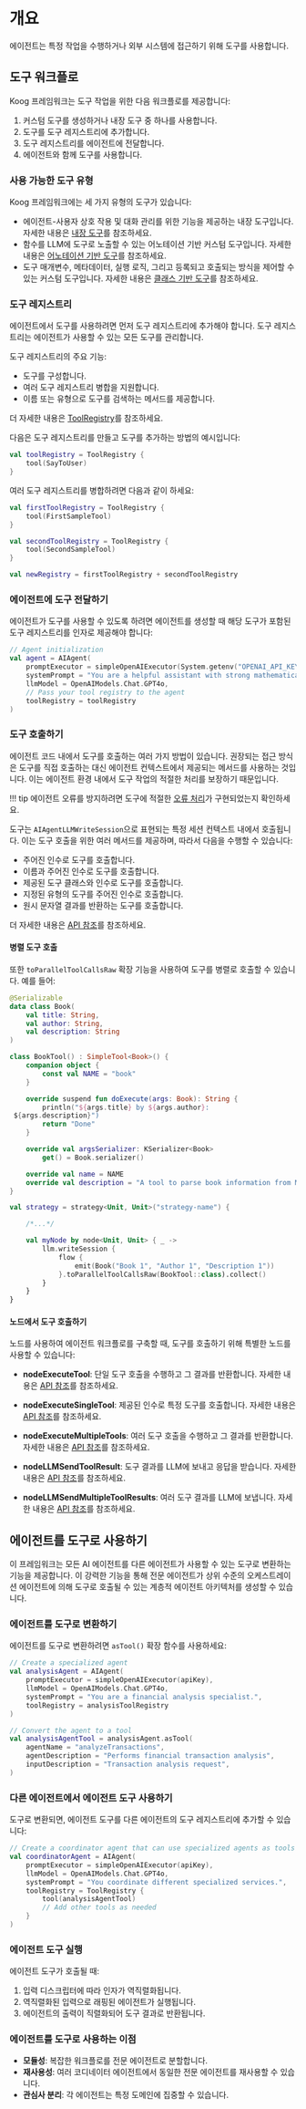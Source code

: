 # 개요

에이전트는 특정 작업을 수행하거나 외부 시스템에 접근하기 위해 도구를 사용합니다.

## 도구 워크플로

Koog 프레임워크는 도구 작업을 위한 다음 워크플로를 제공합니다:

1.  커스텀 도구를 생성하거나 내장 도구 중 하나를 사용합니다.
2.  도구를 도구 레지스트리에 추가합니다.
3.  도구 레지스트리를 에이전트에 전달합니다.
4.  에이전트와 함께 도구를 사용합니다.

### 사용 가능한 도구 유형

Koog 프레임워크에는 세 가지 유형의 도구가 있습니다:

-   에이전트-사용자 상호 작용 및 대화 관리를 위한 기능을 제공하는 내장 도구입니다. 자세한 내용은 [내장 도구](built-in-tools.md)를 참조하세요.
-   함수를 LLM에 도구로 노출할 수 있는 어노테이션 기반 커스텀 도구입니다. 자세한 내용은 [어노테이션 기반 도구](annotation-based-tools.md)를 참조하세요.
-   도구 매개변수, 메타데이터, 실행 로직, 그리고 등록되고 호출되는 방식을 제어할 수 있는 커스텀 도구입니다. 자세한 내용은 [클래스 기반 도구](class-based-tools.md)를 참조하세요.

### 도구 레지스트리

에이전트에서 도구를 사용하려면 먼저 도구 레지스트리에 추가해야 합니다.
도구 레지스트리는 에이전트가 사용할 수 있는 모든 도구를 관리합니다.

도구 레지스트리의 주요 기능:

-   도구를 구성합니다.
-   여러 도구 레지스트리 병합을 지원합니다.
-   이름 또는 유형으로 도구를 검색하는 메서드를 제공합니다.

더 자세한 내용은 [ToolRegistry](https://api.koog.ai/agents/agents-tools/ai.koog.agents.core.tools/-tool-registry/index.html)를 참조하세요.

다음은 도구 레지스트리를 만들고 도구를 추가하는 방법의 예시입니다:

<!--- INCLUDE
import ai.koog.agents.core.tools.ToolRegistry
import ai.koog.agents.ext.tool.SayToUser
-->
```kotlin
val toolRegistry = ToolRegistry {
    tool(SayToUser)
}
```
<!--- KNIT example-tools-overview-01.kt -->

여러 도구 레지스트리를 병합하려면 다음과 같이 하세요:

<!--- INCLUDE
import ai.koog.agents.core.tools.ToolRegistry
import ai.koog.agents.ext.tool.AskUser
import ai.koog.agents.ext.tool.SayToUser

typealias FirstSampleTool = AskUser
typealias SecondSampleTool = SayToUser
-->
```kotlin
val firstToolRegistry = ToolRegistry {
    tool(FirstSampleTool)
}

val secondToolRegistry = ToolRegistry {
    tool(SecondSampleTool)
}

val newRegistry = firstToolRegistry + secondToolRegistry
```
<!--- KNIT example-tools-overview-02.kt -->

### 에이전트에 도구 전달하기

에이전트가 도구를 사용할 수 있도록 하려면 에이전트를 생성할 때 해당 도구가 포함된 도구 레지스트리를 인자로 제공해야 합니다:

<!--- INCLUDE
import ai.koog.agents.core.agent.AIAgent
import ai.koog.agents.example.exampleToolsOverview01.toolRegistry
import ai.koog.prompt.executor.clients.openai.OpenAIModels
import ai.koog.prompt.executor.llms.all.simpleOpenAIExecutor
-->
```kotlin
// Agent initialization
val agent = AIAgent(
    promptExecutor = simpleOpenAIExecutor(System.getenv("OPENAI_API_KEY")),
    systemPrompt = "You are a helpful assistant with strong mathematical skills.",
    llmModel = OpenAIModels.Chat.GPT4o,
    // Pass your tool registry to the agent
    toolRegistry = toolRegistry
)
```
<!--- KNIT example-tools-overview-03.kt -->

### 도구 호출하기

에이전트 코드 내에서 도구를 호출하는 여러 가지 방법이 있습니다. 권장되는 접근 방식은 도구를 직접 호출하는 대신 에이전트 컨텍스트에서 제공되는 메서드를 사용하는 것입니다. 이는 에이전트 환경 내에서 도구 작업의 적절한 처리를 보장하기 때문입니다.

!!! tip
    에이전트 오류를 방지하려면 도구에 적절한 [오류 처리](agent-events.md)가 구현되었는지 확인하세요.

도구는 `AIAgentLLMWriteSession`으로 표현되는 특정 세션 컨텍스트 내에서 호출됩니다.
이는 도구 호출을 위한 여러 메서드를 제공하며, 따라서 다음을 수행할 수 있습니다:

-   주어진 인수로 도구를 호출합니다.
-   이름과 주어진 인수로 도구를 호출합니다.
-   제공된 도구 클래스와 인수로 도구를 호출합니다.
-   지정된 유형의 도구를 주어진 인수로 호출합니다.
-   원시 문자열 결과를 반환하는 도구를 호출합니다.

더 자세한 내용은 [API 참조](https://api.koog.ai/agents/agents-core/ai.koog.agents.core.agent.session/-a-i-agent-l-l-m-write-session/index.html)를 참조하세요.

#### 병렬 도구 호출

또한 `toParallelToolCallsRaw` 확장 기능을 사용하여 도구를 병렬로 호출할 수 있습니다. 예를 들어:

<!--- INCLUDE
import ai.koog.agents.core.dsl.builder.strategy
import ai.koog.agents.core.tools.SimpleTool
import ai.koog.agents.core.tools.ToolArgs
import ai.koog.agents.core.tools.ToolDescriptor
import kotlinx.coroutines.flow.collect
import kotlinx.coroutines.flow.flow
import kotlinx.serialization.KSerializer
import kotlinx.serialization.Serializable
-->
```kotlin
@Serializable
data class Book(
    val title: String,
    val author: String,
    val description: String
)

class BookTool() : SimpleTool<Book>() {
    companion object {
        const val NAME = "book"
    }

    override suspend fun doExecute(args: Book): String {
        println("${args.title} by ${args.author}:
 ${args.description}")
        return "Done"
    }

    override val argsSerializer: KSerializer<Book>
        get() = Book.serializer()

    override val name = NAME
    override val description = "A tool to parse book information from Markdown"
}

val strategy = strategy<Unit, Unit>("strategy-name") {

    /*...*/

    val myNode by node<Unit, Unit> { _ ->
        llm.writeSession {
            flow {
                emit(Book("Book 1", "Author 1", "Description 1"))
            }.toParallelToolCallsRaw(BookTool::class).collect()
        }
    }
}

```
<!--- KNIT example-tools-overview-04.kt -->

#### 노드에서 도구 호출하기

노드를 사용하여 에이전트 워크플로를 구축할 때, 도구를 호출하기 위해 특별한 노드를 사용할 수 있습니다:

*   **nodeExecuteTool**: 단일 도구 호출을 수행하고 그 결과를 반환합니다. 자세한 내용은 [API 참조](https://api.koog.ai/agents/agents-core/ai.koog.agents.core.dsl.extension/node-execute-tool.html)를 참조하세요.

*   **nodeExecuteSingleTool**: 제공된 인수로 특정 도구를 호출합니다. 자세한 내용은 [API 참조](https://api.koog.ai/agents/agents-core/ai.koog.agents.core.dsl.extension/node-execute-single-tool.html)를 참조하세요.

*   **nodeExecuteMultipleTools**: 여러 도구 호출을 수행하고 그 결과를 반환합니다. 자세한 내용은 [API 참조](https://api.koog.ai/agents/agents-core/ai.koog.agents.core.dsl.extension/node-execute-multiple-tools.html)를 참조하세요.

*   **nodeLLMSendToolResult**: 도구 결과를 LLM에 보내고 응답을 받습니다. 자세한 내용은 [API 참조](https://api.koog.ai/agents/agents-core/ai.koog.agents.core.dsl.extension/node-l-l-m-send-tool-result.html)를 참조하세요.

*   **nodeLLMSendMultipleToolResults**: 여러 도구 결과를 LLM에 보냅니다. 자세한 내용은 [API 참조](https://api.koog.ai/agents/agents-core/ai.koog.agents.core.dsl.extension/node-l-l-m-send-multiple-tool-results.html)를 참조하세요.

## 에이전트를 도구로 사용하기

이 프레임워크는 모든 AI 에이전트를 다른 에이전트가 사용할 수 있는 도구로 변환하는 기능을 제공합니다. 이 강력한 기능을 통해 전문 에이전트가 상위 수준의 오케스트레이션 에이전트에 의해 도구로 호출될 수 있는 계층적 에이전트 아키텍처를 생성할 수 있습니다.

### 에이전트를 도구로 변환하기

에이전트를 도구로 변환하려면 `asTool()` 확장 함수를 사용하세요:

<!--- INCLUDE
import ai.koog.agents.core.agent.AIAgent
import ai.koog.agents.core.agent.asTool
import ai.koog.agents.core.tools.ToolParameterDescriptor
import ai.koog.agents.core.tools.ToolParameterType
import ai.koog.agents.core.tools.ToolRegistry
import ai.koog.prompt.executor.clients.openai.OpenAIModels
import ai.koog.prompt.executor.llms.all.simpleOpenAIExecutor

const val apiKey = ""
val analysisToolRegistry = ToolRegistry {}

-->
```kotlin
// Create a specialized agent
val analysisAgent = AIAgent(
    promptExecutor = simpleOpenAIExecutor(apiKey),
    llmModel = OpenAIModels.Chat.GPT4o,
    systemPrompt = "You are a financial analysis specialist.",
    toolRegistry = analysisToolRegistry
)

// Convert the agent to a tool
val analysisAgentTool = analysisAgent.asTool(
    agentName = "analyzeTransactions",
    agentDescription = "Performs financial transaction analysis",
    inputDescription = "Transaction analysis request",
)
```
<!--- KNIT example-tools-overview-05.kt -->

### 다른 에이전트에서 에이전트 도구 사용하기

도구로 변환되면, 에이전트 도구를 다른 에이전트의 도구 레지스트리에 추가할 수 있습니다:

<!--- INCLUDE
import ai.koog.agents.core.agent.AIAgent
import ai.koog.agents.core.tools.ToolRegistry
import ai.koog.agents.example.exampleToolsOverview05.analysisAgentTool
import ai.koog.prompt.executor.clients.openai.OpenAIModels
import ai.koog.prompt.executor.llms.all.simpleOpenAIExecutor

const val apiKey = ""

-->
```kotlin
// Create a coordinator agent that can use specialized agents as tools
val coordinatorAgent = AIAgent(
    promptExecutor = simpleOpenAIExecutor(apiKey),
    llmModel = OpenAIModels.Chat.GPT4o,
    systemPrompt = "You coordinate different specialized services.",
    toolRegistry = ToolRegistry {
        tool(analysisAgentTool)
        // Add other tools as needed
    }
)
```
<!--- KNIT example-tools-overview-06.kt -->

### 에이전트 도구 실행

에이전트 도구가 호출될 때:

1.  입력 디스크립터에 따라 인자가 역직렬화됩니다.
2.  역직렬화된 입력으로 래핑된 에이전트가 실행됩니다.
3.  에이전트의 출력이 직렬화되어 도구 결과로 반환됩니다.

### 에이전트를 도구로 사용하는 이점

-   **모듈성**: 복잡한 워크플로를 전문 에이전트로 분할합니다.
-   **재사용성**: 여러 코디네이터 에이전트에서 동일한 전문 에이전트를 재사용할 수 있습니다.
-   **관심사 분리**: 각 에이전트는 특정 도메인에 집중할 수 있습니다.